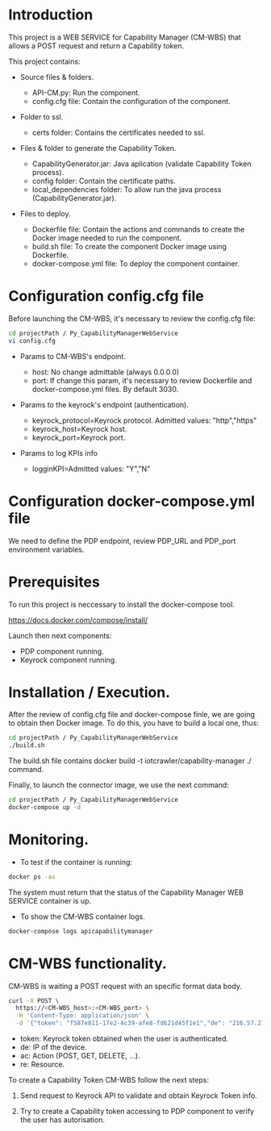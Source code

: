 # Introduction

This project is a WEB SERVICE for Capability Manager  (CM-WBS) that allows a POST request and return a Capability token.

This project contains:

- Source files & folders.

    - API-CM.py: Run the component.
    - config.cfg file: Contain the configuration of the component.

- Folder to ssl.

    - certs folder: Contains the certificates needed to ssl.

- Files & folder to generate the Capability Token.
    - CapabilityGenerator.jar: Java aplication (validate Capability Token process). 
    - config folder: Contain the certificate paths.
    - local_dependencies folder: To allow run the java process (CapabilityGenerator.jar).

- Files to deploy.

    - Dockerfile file: Contain the actions and commands to create the Docker image needed to run the component.
    - build.sh file: To create the component Docker image using Dockerfile.
    - docker-compose.yml file: To deploy the component container.

# Configuration config.cfg file

Before launching the CM-WBS, it's necessary to review the config.cfg file:

```sh
cd projectPath / Py_CapabilityManagerWebService
vi config.cfg
```

- Params to CM-WBS's endpoint.

    - host: No change admittable (always 0.0.0.0)
    - port: If change this param, it's necessary to review Dockerfile and docker-compose.yml files. By default 3030.

- Params to the keyrock's endpoint (authentication).

    - keyrock_protocol=Keyrock protocol. Admitted values: "http","https"
    - keyrock_host=Keyrock host.
    - keyrock_port=Keyrock port.

- Params to log KPIs info

    - logginKPI=Admitted values: "Y","N"

# Configuration docker-compose.yml file

We need to define the PDP endpoint, review PDP_URL and PDP_port environment variables.

# Prerequisites

To run this project is neccessary to install the docker-compose tool.

https://docs.docker.com/compose/install/

Launch then next components:

- PDP component running. 
- Keyrock component running. 

# Installation / Execution.

After the review of config.cfg file and docker-compose finle, we are going to obtain then Docker image. To do this, you have to build a local one, thus:

```sh
cd projectPath / Py_CapabilityManagerWebService
./build.sh
```

The build.sh file contains docker build -t iotcrawler/capability-manager ./ command.

Finally, to launch the connector image, we use the next command:

```sh
cd projectPath / Py_CapabilityManagerWebService
docker-compose up -d
```

# Monitoring.

- To test if the container is running:

```sh
docker ps -as
```

The system must return that the status of the Capability Manager WEB SERVICE container is up.

- To show the CM-WBS container logs.

```sh
docker-compose logs apicapabilitymanager
```

# CM-WBS functionality.

CM-WBS is waiting a POST request with an specific format data body.

```sh
curl -X POST \
  https://<CM-WBS_host>:<CM-WBS_port> \
  -H 'Content-Type: application/json' \
  -d '{"token": "f587e811-17e2-4c39-afe8-fd621d45f1e1","de": "216.57.210.163","ac": "GET","re": "/ngsi-ld/v1/entities/?type=http://example.org/room/Room"}'
```

- token: Keyrock token obtained when the user is authenticated.
- de: IP of the device.
- ac: Action (POST, GET, DELETE, ...).
- re: Resource.

To create a Capability Token CM-WBS follow the next steps:

1. Send request to Keyrock API to validate and obtain Keyrock Token info.

2. Try to create a Capability token accessing to PDP component to verify the user has autorisation.










